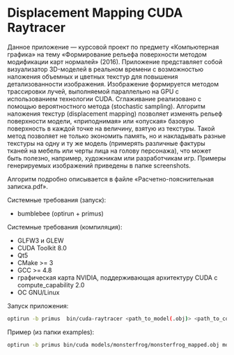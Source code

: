 # Displacement Mapping CUDA Raytracer

Данное приложение — курсовой проект по предмету «Компьютерная графика» на тему «Формирование рельефа поверхности методом модификации карт нормалей» (2016). Приложение представляет собой визуализатор 3D-моделей в реальном времени с возможностью наложения объемных и цветных текстур для повышения детализованности изображения. Изображение формируется методом трассировки лучей, выполняемой параллельно на GPU с использованием технологии CUDA. Сглаживание реализовано с помощью вероятностного метода (stochastic sampling). Алгоритм наложения текстур (displacement mapping) позволяет изменять рельеф поверхности модели, «приподнимая» или «опуская» базовую поверхность в каждой точке на величину, взятую из текстуры. Такой метод позволяет не только экономить память, но и накладывать разные текстуры на одну и ту же модель (примерять различные фактуры тканей на мебель или черты лица на голову персонажа), что может быть полезно, например, художникам или разработчикам игр. Примеры генерируемых изображений приведены в папке screenshots.

Алгоритм подробно описывается в файле «Расчетно-пояснительная записка.pdf».

Системные требования (запуск):
- bumblebee (optirun + primus)

Системные требования (компиляция):
- GLFW3 и GLEW
- CUDA Toolkit 8.0
- Qt5
- CMake >= 3
- GCC >= 4.8
- графическая карта NVIDIA, поддерживающая архитектуру CUDA c compute_capability 2.0
- ОС GNU/Linux


Запуск приложения:
```bash
optirun -b primus  bin/cuda-raytracer <path_to_model(.obj)> <path_to_color_texture(.jpg .png .gif .bmp)> <path_to_displacement_map(.jpg .png .gif .bmp)> <zero_value(float point)> <displace_amount(float point)> <subdivision_parameter(integer)>
```

Пример (из папки examples):
```bash
optirun -b primus bin/cuda models/monsterfrog/monsterfrog_mapped.obj models/monsterfrog/monsterfrog-n.bmp models/monsterfrog/monsterfrog-d.bmp 0.0 0.5 8
``` 
